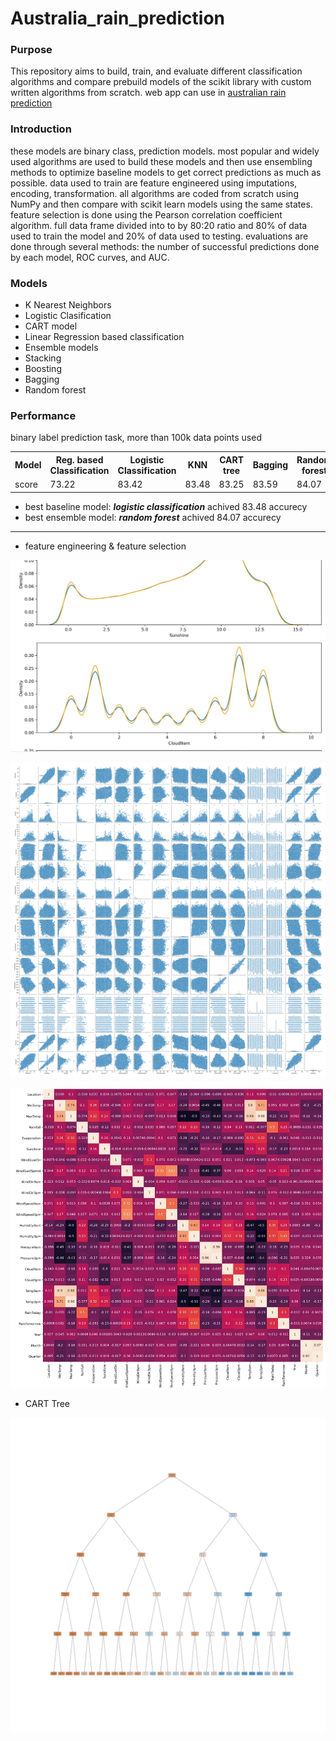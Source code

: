 # Australia_rain_prediction

### Purpose
This repository aims to build, train, and evaluate different classification algorithms and compare prebuild models of the scikit library with custom written algorithms from scratch. web app can use in [australian rain prediction](https://australian-rain-prediction.herokuapp.com/)

### Introduction
these models are binary class, prediction models. most popular and widely used algorithms are used to build these models and then use ensembling methods to optimize baseline models to get correct predictions as much as possible. data used to train are feature engineered using imputations, encoding, transformation. all algorithms are coded from scratch using NumPy and then compare with scikit learn models using the same states. feature selection is done using the Pearson correlation coefficient algorithm. full data frame divided into to by 80:20 ratio and 80% of data used to train the model and 20% of data used to testing. evaluations are done through several methods: the number of successful predictions done by each model, ROC curves, and AUC.

### Models

- K Nearest Neighbors
- Logistic Clasification
- CART model
- Linear Regression based classification
- Ensemble models
- Stacking
- Boosting
- Bagging
- Random forest

### Performance
binary label prediction task, more than 100k data points used

<table>
  <tr>
    <th>Model</th>
    <th>Reg. based Classification</th>
    <th>Logistic Classification</th>
    <th>KNN</th>
    <th>CART tree</th>
    <th>Bagging</th>
    <th>Random forest</th>
    <th>ADABoosting</th>
    <th>Gradient Boosting</th>
    <th>Stacking</th>
  </tr>
  <tr>
    <td>score</td>
    <td>73.22</td>
    <td>83.42</td>
    <td>83.48</td>
    <td>83.25</td>
    <td>83.59</td>
    <td>84.07</td>
    <td>83.41</td>
    <td>83.94</td>
    <td>83.5</td>
  </tr>
</table>

- best baseline model: ***logistic classification*** achived 83.48 accurecy
- best ensemble model: ***random forest*** achived 84.07 accurecy

---

- feature engineering & feature selection

![demo](https://github.com/ashen007/Australia_rain_prediction/blob/master/graphs/imputation.jpg)

![demo](https://github.com/ashen007/Australia_rain_prediction/blob/master/graphs/un-engineered_correlation.jpg)

![demo](https://github.com/ashen007/Australia_rain_prediction/blob/master/graphs/corr.jpg)

- CART Tree

![demo](https://github.com/ashen007/Australia_rain_prediction/blob/master/graphs/tree.jpg)


